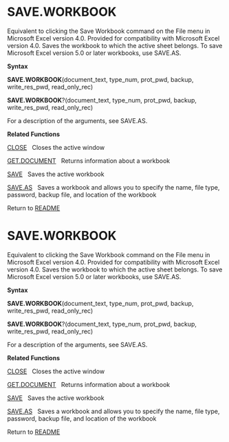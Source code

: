 # SAVE.WORKBOOK

Equivalent to clicking the Save Workbook command on the File menu in
Microsoft Excel version 4.0. Provided for compatibility with Microsoft
Excel version 4.0. Saves the workbook to which the active sheet belongs.
To save Microsoft Excel version 5.0 or later workbooks, use SAVE.AS.

**Syntax**

**SAVE.WORKBOOK**(document\_text, type\_num, prot\_pwd, backup,
write\_res\_pwd, read\_only\_rec)

**SAVE.WORKBOOK**?(document\_text, type\_num, prot\_pwd, backup,
write\_res\_pwd, read\_only\_rec)

For a description of the arguments, see SAVE.AS.

**Related Functions**

[CLOSE](CLOSE.md)&nbsp;&nbsp;&nbsp;Closes the active window

[GET.DOCUMENT](GET.DOCUMENT.md)&nbsp;&nbsp;&nbsp;Returns information about a workbook

[SAVE](SAVE.md)&nbsp;&nbsp;&nbsp;Saves the active workbook

[SAVE.AS](SAVE.AS.md)&nbsp;&nbsp;&nbsp;Saves a workbook and allows you to specify the
name, file type, password, backup file, and location of the workbook



Return to [README](README.md#S)

# SAVE.WORKBOOK

Equivalent to clicking the Save Workbook command on the File menu in
Microsoft Excel version 4.0. Provided for compatibility with Microsoft
Excel version 4.0. Saves the workbook to which the active sheet belongs.
To save Microsoft Excel version 5.0 or later workbooks, use SAVE.AS.

**Syntax**

**SAVE.WORKBOOK**(document\_text, type\_num, prot\_pwd, backup,
write\_res\_pwd, read\_only\_rec)

**SAVE.WORKBOOK**?(document\_text, type\_num, prot\_pwd, backup,
write\_res\_pwd, read\_only\_rec)

For a description of the arguments, see SAVE.AS.

**Related Functions**

[CLOSE](CLOSE.md)&nbsp;&nbsp;&nbsp;Closes the active window

[GET.DOCUMENT](GET.DOCUMENT.md)&nbsp;&nbsp;&nbsp;Returns information about a workbook

[SAVE](SAVE.md)&nbsp;&nbsp;&nbsp;Saves the active workbook

[SAVE.AS](SAVE.AS.md)&nbsp;&nbsp;&nbsp;Saves a workbook and allows you to specify the
name, file type, password, backup file, and location of the workbook



Return to [README](README.md#S)

